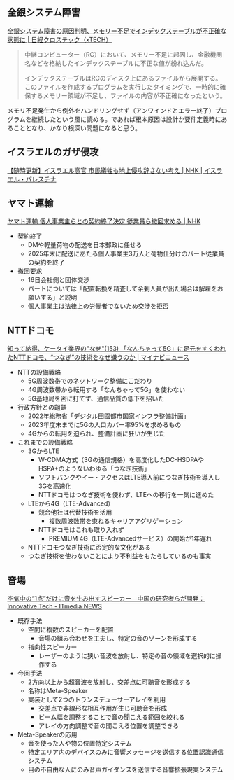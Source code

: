 ## 全銀システム障害

[全銀システム障害の原因判明、メモリー不足でインデックステーブルが不正確な状態に | 日経クロステック（xTECH）](https://xtech.nikkei.com/atcl/nxt/news/18/16109/)

> 中継コンピューター（RC）において、メモリー不足に起因し、金融機関名などを格納したインデックステーブルに不正な値が紛れ込んだ。
>
> インデックステーブルはRCのディスク上にあるファイルから展開する。このファイルを作成するプログラムを実行したタイミングで、一時的に確保するメモリー領域が不足し、ファイルの内容が不正確になったという。

メモリ不足発生から例外をハンドリングせず（アンワインドとエラー終了）プログラムを継続したという風に読める。であれば根本原因は設計か要件定義時にあることとなり、かなり根深い問題になると思う。

## イスラエルのガザ侵攻

[【随時更新】イスラエル高官 市民犠牲も地上侵攻辞さない考え | NHK | イスラエル・パレスチナ](https://www3.nhk.or.jp/news/html/20231017/k10014227091000.html)

## ヤマト運輸

[ヤマト運輸 個人事業主らとの契約終了決定 従業員ら撤回求める | NHK](https://www3.nhk.or.jp/news/html/20231017/k10014227171000.html)

- 契約終了
  - DMや軽量荷物の配送を日本郵政に任せる
  - 2025年末に配送にあたる個人事業主3万人と荷物仕分けのパート従業員の契約を終了
- 撤回要求
  - 16日会社側と団体交渉
  - パートについては「配置転換を精査して余剰人員が出た場合は解雇をお願いする」と説明
  - 個人事業主は法律上の労働者でないため交渉を拒否

## NTTドコモ

[知って納得、ケータイ業界の"なぜ"(153) 「なんちゃって5G」に足元をすくわれたNTTドコモ、“つなぎ”の技術をなぜ嫌うのか | マイナビニュース](https://news.mynavi.jp/article/mobile_business-153/)

- NTTの設備戦略
  - 5G周波数帯でのネットワーク整備にこだわり
  - 4G周波数帯から転用する「なんちゃって5G」を使わない
  - 5G基地局を密に打てず、通信品質の低下を招いた
- 行政方針との齟齬
  - 2022年総務省「デジタル田園都市国家インフラ整備計画」
  - 2023年度末までに5Gの人口カバー率95%を求めるもの
  - 4Gからの転用を迫られ、整備計画に狂いが生じた
- これまでの設備戦略
  - 3GからLTE
    - W-CDMA方式（3Gの通信規格）を高度化したDC-HSDPAやHSPA+のようないわゆる「つなぎ技術」
    - ソフトバンクやイー・アクセスはLTE導入前につなぎ技術を導入し3Gを高速化
    - NTTドコモはつなぎ技術を使わず、LTEへの移行を一気に進めた
  - LTEから4G（LTE-Advanced）
    - 競合他社は代替技術を活用
      - 複数周波数帯を束ねるキャリアアグリゲーション
    - NTTドコモはこれも取り入れず
      - PREMIUM 4G（LTE-Advancedサービス）の開始が1年遅れ
  - NTTドコモつなぎ技術に否定的な文化がある
  - つなぎ技術を使わないことにより不利益をもたらしているのも事実

## 音場

[空気中の“1点”だけに音を生み出すスピーカー　中国の研究者らが開発：Innovative Tech - ITmedia NEWS](https://www.itmedia.co.jp/news/articles/2310/17/news042.html)

- 既存手法
  - 空間に複数のスピーカーを配置
    - 音場の組み合わせを工夫し、特定の音のゾーンを形成する
  - 指向性スピーカー
    - レーザーのように狭い音波を放射し、特定の音の領域を選択的に操作する
- 今回手法
  - 2方向以上から超音波を放射し、交差点に可聴音を形成する
  - 名称はMeta-Speaker
  - 実装として2つのトランスデューサーアレイを利用
    - 交差点で非線形な相互作用が生じ可聴音を形成
    - ビーム幅を調整することで音の聞こえる範囲を絞れる
    - アレイの方向調整で音の聞こえる位置を調整できる
- Meta-Speakerの応用
  - 音を使った人や物の位置特定システム
  - 特定エリア内のデバイスのみに音響メッセージを送信する位置認識通信システム
  - 目の不自由な人にのみ音声ガイダンスを送信する音響拡張現実システム
